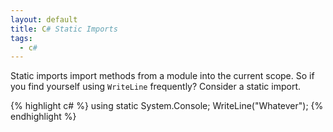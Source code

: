 ```yaml
---
layout: default
title: C# Static Imports
tags:
  - c#
---
```


Static imports import methods from a module into the current scope.  So if you
find yourself using `WriteLine` frequently?  Consider a static import.

{% highlight c# %}
using static System.Console;
WriteLine("Whatever");
{% endhighlight %}